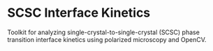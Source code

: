 # SCSC Interface Kinetics

Toolkit for analyzing single-crystal-to-single-crystal (SCSC) phase transition interface kinetics using polarized microscopy and OpenCV.
